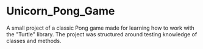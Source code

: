 # Unicorn_Pong_Game
A small project of a classic Pong game made for learning how to work with the "Turtle" library. The project was structured around testing knowledge of classes and methods.
